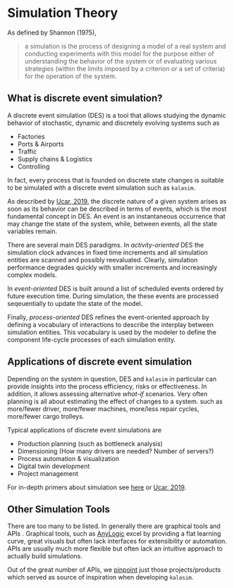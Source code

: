 # Simulation Theory

As defined by Shannon (1975),
> a simulation is the process of designing a model of a real system and conducting experiments with this model for the
purpose either of understanding the behavior of the system or of evaluating various strategies
(within the limits imposed by a criterion or a set of criteria) for the operation of the system.


## What is discrete event simulation?

A discrete event simulation (DES) is a tool that allows studying the dynamic behavior of stochastic, dynamic and discretely evolving systems such as

* Factories
* Ports & Airports
* Traffic
* Supply chains & Logistics
* Controlling

In fact, every process that is founded on discrete state changes is suitable to be simulated with a discrete event simulation such as `kalasim`.

As described by [Ucar, 2019](https://www.jstatsoft.org/article/view/v090i02), the discrete nature of a given system arises as soon as its behavior can be described in terms of events, which is the most fundamental concept in DES. An event is an instantaneous occurrence that may change the state of the system, while, between events, all the state variables remain.

<!-- see Ucar, 2019 page 2-->
There are several main DES paradigms. In *activity-oriented*  DES the simulation clock advances in fixed time increments and all simulation entities are scanned and possibly reevaluated. Clearly, simulation performance degrades quickly with smaller increments and increasingly complex models.

In *event-oriented* DES is built around a list of scheduled events ordered by future execution time. During simulation, the these events are processed seqeuentially to update the state of the model.

Finally, *process-oriented* DES refines the event-oriented approach by defining a vocabulary of interactions to describe the interplay between simulation entities. This vocabulary is used by the modeler to define the component life-cycle processes of each simulation entity.

<!--todo meremaid figure here-->



## Applications of discrete event simulation

Depending on the system in question, DES and `kalasim` in particular can provide insights into the process efficiency, risks or effectiveness. In addition, it allows assessing alternative *what-if* scenarios. Very often planning is all about estimating the effect of changes to a system. such as more/fewer driver, more/fewer machines, more/less repair cycles, more/fewer cargo trolleys.

Typical applications of discrete event simulations are

* Production planning (such as bottleneck analysis)
* Dimensioning (How many drivers are needed? Number of servers?)
* Process automation & visualization
* Digital twin development
* Project management

For  in-depth primers about simulation see [here](https://simulation.tudelft.nl/dsol/manual/simulation-theory/introduction) or [Ucar, 2019](https://www.jstatsoft.org/article/view/v090i02).


## Other Simulation Tools

There are too many to be listed. In generally there are graphical tools and APIs
 . Graphical tools, such as [AnyLogic](https://www.anylogic.com/) excel by providing a flat learning curve, great visuals but often lack interfaces for extensibility or automation. APIs are usually much more flexible but often lack an intuitive approach to actually build simulations.

Out of the great number of APIs, we [pinpoint](about.md#acknowledgements) just  those projects/products which served as source of inspiration when developing `kalasim`.


